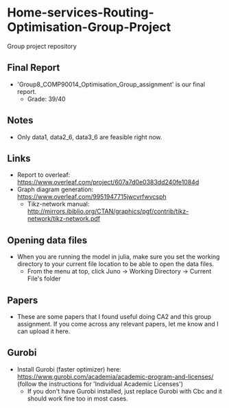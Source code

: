 # Home-services-Routing-Optimisation-Group-Project
Group project repository

## Final Report
* 'Group8_COMP90014_Optimisation_Group_assignment' is our final report.
	* Grade: 39/40

## Notes
* Only data1, data2_6, data3_6 are feasible right now.

## Links
* Report to overleaf: https://www.overleaf.com/project/607a7d0e0383dd240fe1084d
* Graph diagram generation: https://www.overleaf.com/9951947715jwcvrfwvcsph
	* Tikz-network manual: http://mirrors.ibiblio.org/CTAN/graphics/pgf/contrib/tikz-network/tikz-network.pdf
## Opening data files
* When you are running the model in julia, make sure you set the working directory to your current file location to be able to open the data files. 
	* From the menu at top, click Juno -> Working Directory -> Current File's folder
	
## Papers
* These are some papers that I found useful doing CA2 and this group assignment. If you come across any relevant papers, let me know and I can upload it here.
	
## Gurobi
* Install Gurobi (faster optimizer) here: https://www.gurobi.com/academia/academic-program-and-licenses/ (follow the instructions for 'Individual Academic Licenses')
	* If you don't have Gurobi installed, just replace Gurobi with Cbc and it should work fine too in most cases.

